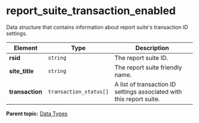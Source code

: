 # report_suite_transaction_enabled

Data structure that contains information about report suite's transaction ID settings.

|Element|Type|Description|
|-------|----|-----------|
|**rsid** |`string` | The report suite ID. |
|**site_title** |`string` | The report suite friendly name. |
|**transaction** | `transaction_status[]` | A list of transaction ID settings associated with this report suite. |

**Parent topic:** [Data Types](../data_types/c_datatypes.md)

